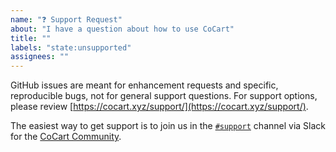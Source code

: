 ```yaml
---
name: "❓ Support Request"
about: "I have a question about how to use CoCart"
title: ""
labels: "state:unsupported"
assignees: ""
---
```


GitHub issues are meant for enhancement requests and specific, reproducible bugs, not for general support questions. For support options, please review [https://cocart.xyz/support/](https://cocart.xyz/support/).

The easiest way to get support is to join us in the [`#support`](https://cocart.slack.com/messages/CMGGJP03U) channel via Slack for the [CoCart Community](https://cocart.xyz/community/).
